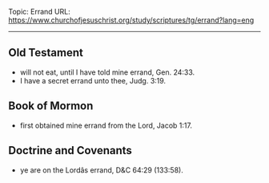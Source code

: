 Topic: Errand
URL: https://www.churchofjesuschrist.org/study/scriptures/tg/errand?lang=eng

---

## Old Testament

- will not eat, until I have told mine errand, Gen. 24:33.
- I have a secret errand unto thee, Judg. 3:19.

## Book of Mormon

- first obtained mine errand from the Lord, Jacob 1:17.

## Doctrine and Covenants

- ye are on the Lordâs errand, D&C 64:29 (133:58).

